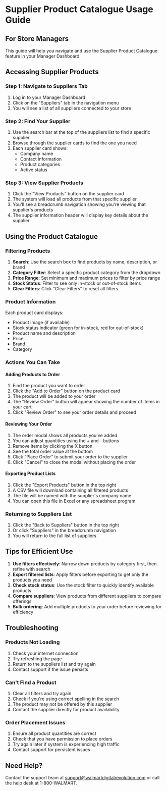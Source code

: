 # Supplier Product Catalogue Usage Guide

## For Store Managers

This guide will help you navigate and use the Supplier Product Catalogue feature in your Manager Dashboard.

## Accessing Supplier Products

### Step 1: Navigate to Suppliers Tab
1. Log in to your Manager Dashboard
2. Click on the "Suppliers" tab in the navigation menu
3. You will see a list of all suppliers connected to your store

### Step 2: Find Your Supplier
1. Use the search bar at the top of the suppliers list to find a specific supplier
2. Browse through the supplier cards to find the one you need
3. Each supplier card shows:
   - Company name
   - Contact information
   - Product categories
   - Active status

### Step 3: View Supplier Products
1. Click the "View Products" button on the supplier card
2. The system will load all products from that specific supplier
3. You'll see a breadcrumb navigation showing you're viewing that supplier's products
4. The supplier information header will display key details about the supplier

## Using the Product Catalogue

### Filtering Products
1. **Search**: Use the search box to find products by name, description, or brand
2. **Category Filter**: Select a specific product category from the dropdown
3. **Price Range**: Set minimum and maximum prices to filter by price range
4. **Stock Status**: Filter to see only in-stock or out-of-stock items
5. **Clear Filters**: Click "Clear Filters" to reset all filters

### Product Information
Each product card displays:
- Product image (if available)
- Stock status indicator (green for in-stock, red for out-of-stock)
- Product name and description
- Price
- Brand
- Category

### Actions You Can Take

#### Adding Products to Order
1. Find the product you want to order
2. Click the "Add to Order" button on the product card
3. The product will be added to your order
4. The "Review Order" button will appear showing the number of items in your cart
5. Click "Review Order" to see your order details and proceed

#### Reviewing Your Order
1. The order modal shows all products you've added
2. You can adjust quantities using the + and - buttons
3. Remove items by clicking the X button
4. See the total order value at the bottom
5. Click "Place Order" to submit your order to the supplier
6. Click "Cancel" to close the modal without placing the order

#### Exporting Product Lists
1. Click the "Export Products" button in the top right
2. A CSV file will download containing all filtered products
3. The file will be named with the supplier's company name
4. You can open this file in Excel or any spreadsheet program

### Returning to Suppliers List
1. Click the "Back to Suppliers" button in the top right
2. Or click "Suppliers" in the breadcrumb navigation
3. You will return to the full list of suppliers

## Tips for Efficient Use

1. **Use filters effectively**: Narrow down products by category first, then refine with search
2. **Export filtered lists**: Apply filters before exporting to get only the products you need
3. **Check stock status**: Use the stock filter to quickly identify available products
4. **Compare suppliers**: View products from different suppliers to compare offerings
5. **Bulk ordering**: Add multiple products to your order before reviewing for efficiency

## Troubleshooting

### Products Not Loading
1. Check your internet connection
2. Try refreshing the page
3. Return to the suppliers list and try again
4. Contact support if the issue persists

### Can't Find a Product
1. Clear all filters and try again
2. Check if you're using correct spelling in the search
3. The product may not be offered by this supplier
4. Contact the supplier directly for product availability

### Order Placement Issues
1. Ensure all product quantities are correct
2. Check that you have permission to place orders
3. Try again later if system is experiencing high traffic
4. Contact support for persistent issues

## Need Help?

Contact the support team at support@walmartdigitalrevolution.com or call the help desk at 1-800-WALMART. 